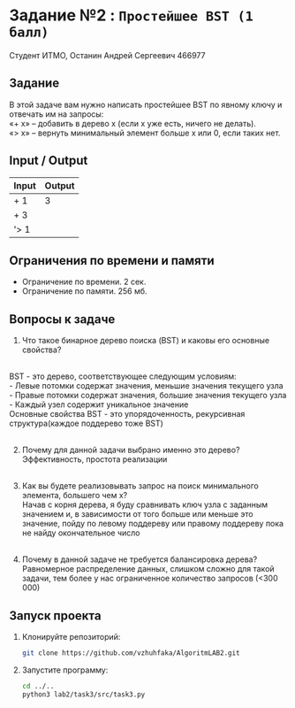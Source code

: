 # Задание №2 : `Простейшее BST (1 балл)`

Студент ИТМО, Останин Андрей Сергеевич 466977

## Задание

В этой задаче вам нужно написать простейшее BST по явному ключу и отвечать им на запросы:<br>
«+ x» – добавить в дерево x (если x уже есть, ничего не делать).<br>
«> x» – вернуть минимальный элемент больше x или 0, если таких нет.

## Input / Output

| Input | Output |
|-------|--------|
| + 1   | 3      | 
| + 3   |        |
| '> 1  |        |

## Ограничения по времени и памяти

- Ограничение по времени. 2 сек.
- Ограничение по памяти. 256 мб.

## Вопросы к задаче

1. Что такое бинарное дерево поиска (BST) и каковы его основные свойства?
<br>
BST - это дерево, соответствующее следующим условиям:<br>
   - Левые потомки содержат значения, меньшие значения текущего узла<br>
   - Правые потомки содержат значения, большие значения текущего узла<br>
   - Каждый узел содержит уникальное значение
<br>
Основные свойства BST - это упорядоченность, рекурсивная структура(каждое поддерево тоже BST)<br><br>

2. Почему для данной задачи выбрано именно это дерево?<br>
Эффективность, простота реализации
<br><br>

3. Как вы будете реализовывать запрос на поиск минимального элемента, большего чем x?<br>
   Начав с корня дерева, я буду сравнивать ключ узла с заданным значением и, в зависимости от того больше или меньше это значение, пойду по левому поддереву или правому поддереву
пока не найду окончательное число
<br><br>

4. Почему в данной задаче не требуется балансировка дерева?<br>
   Равномерное распределение данных, слишком сложно для такой задачи, тем более у нас ограниченное количество запросов (<300 000)

## Запуск проекта

1. Клонируйте репозиторий:
   ```bash
   git clone https://github.com/vzhuhfaka/AlgoritmLAB2.git
   ```
2. Запустите программу:
   ```bash
   cd ../..
   python3 lab2/task3/src/task3.py
   ```

